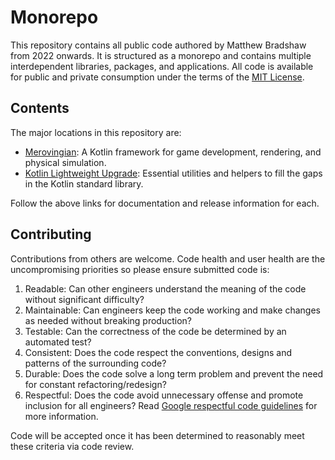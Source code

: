 # Monorepo

This repository contains all public code authored by Matthew Bradshaw from 2022 onwards. It is structured as a monorepo and contains multiple interdependent libraries, packages, and applications. All code is available for public and private consumption under the terms of the [MIT License](LICENSE).

## Contents

The major locations in this repository are:

- [Merovingian](https://github.com/matthewbradshaw-io/monorepo/tree/main/java/io/matthewbradshaw/merovingian): A Kotlin framework for game development, rendering, and physical simulation.
- [Kotlin Lightweight Upgrade](https://github.com/matthewbradshaw-io/monorepo/tree/main/java/io/matthewbradshaw/klu): Essential utilities and helpers to fill the gaps in the Kotlin standard library.

Follow the above links for documentation and release information for each.

## Contributing

Contributions from others are welcome. Code health and user health are the uncompromising priorities so please ensure submitted code is:

1. Readable: Can other engineers understand the meaning of the code without significant difficulty?
2. Maintainable: Can engineers keep the code working and make changes as needed without breaking production?
3. Testable: Can the correctness of the code be determined by an automated test?
4. Consistent: Does the code respect the conventions, designs and patterns of the surrounding code?
5. Durable: Does the code solve a long term problem and prevent the need for constant refactoring/redesign?
6. Respectful: Does the code avoid unnecessary offense and promote inclusion for all engineers? Read [Google respectful code guidelines](https://opensource.google/documentation/reference/respectfulcode) for more information.

Code will be accepted once it has been determined to reasonably meet these criteria via code review.
